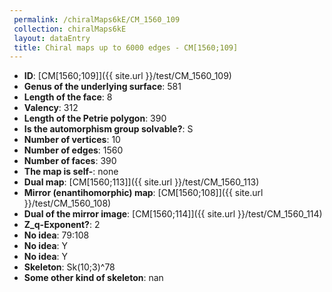 ```yaml
--- 
 permalink: /chiralMaps6kE/CM_1560_109 
 collection: chiralMaps6kE
 layout: dataEntry
 title: Chiral maps up to 6000 edges - CM[1560;109]
---
```


- **ID**: [CM[1560;109]]({{ site.url }}/test/CM_1560_109)
- **Genus of the underlying surface**: 581
- **Length of the face**: 8
- **Valency**: 312
- **Length of the Petrie polygon**: 390
- **Is the automorphism group solvable?**: S
- **Number of vertices**: 10
- **Number of edges**: 1560
- **Number of faces**: 390
- **The map is self-**: none
- **Dual map**: [CM[1560;113]]({{ site.url }}/test/CM_1560_113)
- **Mirror (enantihomorphic) map**: [CM[1560;108]]({{ site.url }}/test/CM_1560_108)
- **Dual of the mirror image**: [CM[1560;114]]({{ site.url }}/test/CM_1560_114)
- **Z_q-Exponent?**: 2
- **No idea**:  79:108
- **No idea**: Y
- **No idea**: Y
- **Skeleton**: Sk(10;3)^78
- **Some other kind of skeleton**: nan
